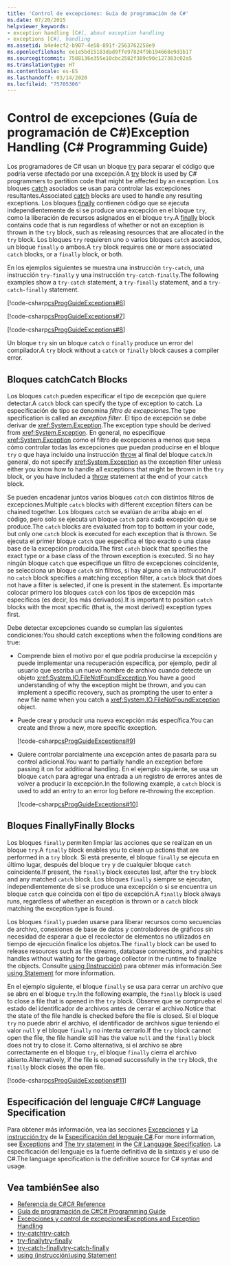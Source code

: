 ```yaml
---
title: 'Control de excepciones: Guía de programación de C#'
ms.date: 07/20/2015
helpviewer_keywords:
- exception handling [C#], about exception handling
- exceptions [C#], handling
ms.assetid: b4e4ecf2-b907-4e58-891f-2563762258e9
ms.openlocfilehash: ee1e5bd15183dad9ffe97824f9b194668e9d3b17
ms.sourcegitcommit: 7588136e355e10cbc2582f389c90c127363c02a5
ms.translationtype: HT
ms.contentlocale: es-ES
ms.lasthandoff: 03/14/2020
ms.locfileid: "75705306"
---
```

# <a name="exception-handling-c-programming-guide"></a><span data-ttu-id="f9fec-102">Control de excepciones (Guía de programación de C#)</span><span class="sxs-lookup"><span data-stu-id="f9fec-102">Exception Handling (C# Programming Guide)</span></span>
<span data-ttu-id="f9fec-103">Los programadores de C# usan un bloque [try](../../language-reference/keywords/try-catch.md) para separar el código que podría verse afectado por una excepción.</span><span class="sxs-lookup"><span data-stu-id="f9fec-103">A [try](../../language-reference/keywords/try-catch.md) block is used by C# programmers to partition code that might be affected by an exception.</span></span> <span data-ttu-id="f9fec-104">Los bloques [catch](../../language-reference/keywords/try-catch.md) asociados se usan para controlar las excepciones resultantes.</span><span class="sxs-lookup"><span data-stu-id="f9fec-104">Associated [catch](../../language-reference/keywords/try-catch.md) blocks are used to handle any resulting exceptions.</span></span> <span data-ttu-id="f9fec-105">Los bloques [finally](../../language-reference/keywords/try-finally.md) contienen código que se ejecuta independientemente de si se produce una excepción en el bloque `try`, como la liberación de recursos asignados en el bloque `try`.</span><span class="sxs-lookup"><span data-stu-id="f9fec-105">A [finally](../../language-reference/keywords/try-finally.md) block contains code that is run regardless of whether or not an exception is thrown in the `try` block, such as releasing resources that are allocated in the `try` block.</span></span> <span data-ttu-id="f9fec-106">Los bloques `try` requieren uno o varios bloques `catch` asociados, un bloque `finally` o ambos.</span><span class="sxs-lookup"><span data-stu-id="f9fec-106">A `try` block requires one or more associated `catch` blocks, or a `finally` block, or both.</span></span>  
  
 <span data-ttu-id="f9fec-107">En los ejemplos siguientes se muestra una instrucción `try-catch`, una instrucción `try-finally` y una instrucción `try-catch-finally`.</span><span class="sxs-lookup"><span data-stu-id="f9fec-107">The following examples show a `try-catch` statement, a `try-finally` statement, and a `try-catch-finally` statement.</span></span>  
  
 [!code-csharp[csProgGuideExceptions#6](~/samples/snippets/csharp/VS_Snippets_VBCSharp/csProgGuideExceptions/CS/Exceptions.cs#6)]  
  
 [!code-csharp[csProgGuideExceptions#7](~/samples/snippets/csharp/VS_Snippets_VBCSharp/csProgGuideExceptions/CS/Exceptions.cs#7)]  
  
 [!code-csharp[csProgGuideExceptions#8](~/samples/snippets/csharp/VS_Snippets_VBCSharp/csProgGuideExceptions/CS/Exceptions.cs#8)]  
  
 <span data-ttu-id="f9fec-108">Un bloque `try` sin un bloque `catch` o `finally` produce un error del compilador.</span><span class="sxs-lookup"><span data-stu-id="f9fec-108">A `try` block without a `catch` or `finally` block causes a compiler error.</span></span>  
  
## <a name="catch-blocks"></a><span data-ttu-id="f9fec-109">Bloques catch</span><span class="sxs-lookup"><span data-stu-id="f9fec-109">Catch Blocks</span></span>  
 <span data-ttu-id="f9fec-110">Los bloques `catch` pueden especificar el tipo de excepción que quiere detectar.</span><span class="sxs-lookup"><span data-stu-id="f9fec-110">A `catch` block can specify the type of exception to catch.</span></span> <span data-ttu-id="f9fec-111">La especificación de tipo se denomina *filtro de excepciones*.</span><span class="sxs-lookup"><span data-stu-id="f9fec-111">The type specification is called an *exception filter*.</span></span> <span data-ttu-id="f9fec-112">El tipo de excepción se debe derivar de <xref:System.Exception>.</span><span class="sxs-lookup"><span data-stu-id="f9fec-112">The exception type should be derived from <xref:System.Exception>.</span></span> <span data-ttu-id="f9fec-113">En general, no especifique <xref:System.Exception> como el filtro de excepciones a menos que sepa cómo controlar todas las excepciones que puedan producirse en el bloque `try` o que haya incluido una instrucción [throw](../../language-reference/keywords/throw.md) al final del bloque `catch`.</span><span class="sxs-lookup"><span data-stu-id="f9fec-113">In general, do not specify <xref:System.Exception> as the exception filter unless either you know how to handle all exceptions that might be thrown in the `try` block, or you have included a [throw](../../language-reference/keywords/throw.md) statement at the end of your `catch` block.</span></span>  
  
 <span data-ttu-id="f9fec-114">Se pueden encadenar juntos varios bloques `catch` con distintos filtros de excepciones.</span><span class="sxs-lookup"><span data-stu-id="f9fec-114">Multiple `catch` blocks with different exception filters can be chained together.</span></span> <span data-ttu-id="f9fec-115">Los bloques `catch` se evalúan de arriba abajo en el código, pero solo se ejecuta un bloque `catch` para cada excepción que se produce.</span><span class="sxs-lookup"><span data-stu-id="f9fec-115">The `catch` blocks are evaluated from top to bottom in your code, but only one `catch` block is executed for each exception that is thrown.</span></span> <span data-ttu-id="f9fec-116">Se ejecuta el primer bloque `catch` que especifica el tipo exacto o una clase base de la excepción producida.</span><span class="sxs-lookup"><span data-stu-id="f9fec-116">The first `catch` block that specifies the exact type or a base class of the thrown exception is executed.</span></span> <span data-ttu-id="f9fec-117">Si no hay ningún bloque `catch` que especifique un filtro de excepciones coincidente, se selecciona un bloque `catch` sin filtros, si hay alguno en la instrucción.</span><span class="sxs-lookup"><span data-stu-id="f9fec-117">If no `catch` block specifies a matching exception filter, a `catch` block that does not have a filter is selected, if one is present in the statement.</span></span> <span data-ttu-id="f9fec-118">Es importante colocar primero los bloques `catch` con los tipos de excepción más específicos (es decir, los más derivados).</span><span class="sxs-lookup"><span data-stu-id="f9fec-118">It is important to position `catch` blocks with the most specific (that is, the most derived) exception types first.</span></span>  
  
 <span data-ttu-id="f9fec-119">Debe detectar excepciones cuando se cumplan las siguientes condiciones:</span><span class="sxs-lookup"><span data-stu-id="f9fec-119">You should catch exceptions when the following conditions are true:</span></span>  
  
- <span data-ttu-id="f9fec-120">Comprende bien el motivo por el que podría producirse la excepción y puede implementar una recuperación específica, por ejemplo, pedir al usuario que escriba un nuevo nombre de archivo cuando detecte un objeto <xref:System.IO.FileNotFoundException>.</span><span class="sxs-lookup"><span data-stu-id="f9fec-120">You have a good understanding of why the exception might be thrown, and you can implement a specific recovery, such as prompting the user to enter a new file name when you catch a <xref:System.IO.FileNotFoundException> object.</span></span>  
  
- <span data-ttu-id="f9fec-121">Puede crear y producir una nueva excepción más específica.</span><span class="sxs-lookup"><span data-stu-id="f9fec-121">You can create and throw a new, more specific exception.</span></span>  
  
     [!code-csharp[csProgGuideExceptions#9](~/samples/snippets/csharp/VS_Snippets_VBCSharp/csProgGuideExceptions/CS/Exceptions.cs#9)]  
  
- <span data-ttu-id="f9fec-122">Quiere controlar parcialmente una excepción antes de pasarla para su control adicional.</span><span class="sxs-lookup"><span data-stu-id="f9fec-122">You want to partially handle an exception before passing it on for additional handling.</span></span> <span data-ttu-id="f9fec-123">En el ejemplo siguiente, se usa un bloque `catch` para agregar una entrada a un registro de errores antes de volver a producir la excepción.</span><span class="sxs-lookup"><span data-stu-id="f9fec-123">In the following example, a `catch` block is used to add an entry to an error log before re-throwing the exception.</span></span>  
  
     [!code-csharp[csProgGuideExceptions#10](~/samples/snippets/csharp/VS_Snippets_VBCSharp/csProgGuideExceptions/CS/Exceptions.cs#10)]  
  
## <a name="finally-blocks"></a><span data-ttu-id="f9fec-124">Bloques Finally</span><span class="sxs-lookup"><span data-stu-id="f9fec-124">Finally Blocks</span></span>  
 <span data-ttu-id="f9fec-125">Los bloques `finally` permiten limpiar las acciones que se realizan en un bloque `try`.</span><span class="sxs-lookup"><span data-stu-id="f9fec-125">A `finally` block enables you to clean up actions that are performed in a `try` block.</span></span> <span data-ttu-id="f9fec-126">Si está presente, el bloque `finally` se ejecuta en último lugar, después del bloque `try` y de cualquier bloque `catch` coincidente.</span><span class="sxs-lookup"><span data-stu-id="f9fec-126">If present, the `finally` block executes last, after the `try` block and any matched `catch` block.</span></span> <span data-ttu-id="f9fec-127">Los bloques `finally` siempre se ejecutan, independientemente de si se produce una excepción o si se encuentra un bloque `catch` que coincida con el tipo de excepción.</span><span class="sxs-lookup"><span data-stu-id="f9fec-127">A `finally` block always runs, regardless of whether an exception is thrown or a `catch` block matching the exception type is found.</span></span>  
  
 <span data-ttu-id="f9fec-128">Los bloques `finally` pueden usarse para liberar recursos como secuencias de archivo, conexiones de base de datos y controladores de gráficos sin necesidad de esperar a que el recolector de elementos no utilizados en tiempo de ejecución finalice los objetos.</span><span class="sxs-lookup"><span data-stu-id="f9fec-128">The `finally` block can be used to release resources such as file streams, database connections, and graphics handles without waiting for the garbage collector in the runtime to finalize the objects.</span></span> <span data-ttu-id="f9fec-129">Consulte [using (Instrucción)](../../language-reference/keywords/using-statement.md) para obtener más información.</span><span class="sxs-lookup"><span data-stu-id="f9fec-129">See [using Statement](../../language-reference/keywords/using-statement.md) for more information.</span></span>  
  
 <span data-ttu-id="f9fec-130">En el ejemplo siguiente, el bloque `finally` se usa para cerrar un archivo que se abre en el bloque `try`.</span><span class="sxs-lookup"><span data-stu-id="f9fec-130">In the following example, the `finally` block is used to close a file that is opened in the `try` block.</span></span> <span data-ttu-id="f9fec-131">Observe que se comprueba el estado del identificador de archivos antes de cerrar el archivo.</span><span class="sxs-lookup"><span data-stu-id="f9fec-131">Notice that the state of the file handle is checked before the file is closed.</span></span> <span data-ttu-id="f9fec-132">Si el bloque `try` no puede abrir el archivo, el identificador de archivos sigue teniendo el valor `null` y el bloque `finally` no intenta cerrarlo.</span><span class="sxs-lookup"><span data-stu-id="f9fec-132">If the `try` block cannot open the file, the file handle still has the value `null` and the `finally` block does not try to close it.</span></span> <span data-ttu-id="f9fec-133">Como alternativa, si el archivo se abre correctamente en el bloque `try`, el bloque `finally` cierra el archivo abierto.</span><span class="sxs-lookup"><span data-stu-id="f9fec-133">Alternatively, if the file is opened successfully in the `try` block, the `finally` block closes the open file.</span></span>  
  
 [!code-csharp[csProgGuideExceptions#11](~/samples/snippets/csharp/VS_Snippets_VBCSharp/csProgGuideExceptions/CS/Exceptions.cs#11)]  
  
## <a name="c-language-specification"></a><span data-ttu-id="f9fec-134">Especificación del lenguaje C#</span><span class="sxs-lookup"><span data-stu-id="f9fec-134">C# Language Specification</span></span>  

<span data-ttu-id="f9fec-135">Para obtener más información, vea las secciones [Excepciones](~/_csharplang/spec/exceptions.md) y [La instrucción try](~/_csharplang/spec/statements.md#the-try-statement) de la [Especificación del lenguaje C#](/dotnet/csharp/language-reference/language-specification/introduction).</span><span class="sxs-lookup"><span data-stu-id="f9fec-135">For more information, see [Exceptions](~/_csharplang/spec/exceptions.md) and [The try statement](~/_csharplang/spec/statements.md#the-try-statement) in the [C# Language Specification](/dotnet/csharp/language-reference/language-specification/introduction).</span></span> <span data-ttu-id="f9fec-136">La especificación del lenguaje es la fuente definitiva de la sintaxis y el uso de C#.</span><span class="sxs-lookup"><span data-stu-id="f9fec-136">The language specification is the definitive source for C# syntax and usage.</span></span>
  
## <a name="see-also"></a><span data-ttu-id="f9fec-137">Vea también</span><span class="sxs-lookup"><span data-stu-id="f9fec-137">See also</span></span>

- [<span data-ttu-id="f9fec-138">Referencia de C#</span><span class="sxs-lookup"><span data-stu-id="f9fec-138">C# Reference</span></span>](../../language-reference/index.md)
- [<span data-ttu-id="f9fec-139">Guía de programación de C#</span><span class="sxs-lookup"><span data-stu-id="f9fec-139">C# Programming Guide</span></span>](../index.md)
- [<span data-ttu-id="f9fec-140">Excepciones y control de excepciones</span><span class="sxs-lookup"><span data-stu-id="f9fec-140">Exceptions and Exception Handling</span></span>](./index.md)
- [<span data-ttu-id="f9fec-141">try-catch</span><span class="sxs-lookup"><span data-stu-id="f9fec-141">try-catch</span></span>](../../language-reference/keywords/try-catch.md)
- [<span data-ttu-id="f9fec-142">try-finally</span><span class="sxs-lookup"><span data-stu-id="f9fec-142">try-finally</span></span>](../../language-reference/keywords/try-finally.md)
- [<span data-ttu-id="f9fec-143">try-catch-finally</span><span class="sxs-lookup"><span data-stu-id="f9fec-143">try-catch-finally</span></span>](../../language-reference/keywords/try-catch-finally.md)
- [<span data-ttu-id="f9fec-144">using (instrucción)</span><span class="sxs-lookup"><span data-stu-id="f9fec-144">using Statement</span></span>](../../language-reference/keywords/using-statement.md)
